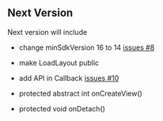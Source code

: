 Next Version
---

Next version will include

* change minSdkVersion 16 to 14 [issues #8](https://github.com/KingJA/LoadSir/issues/8)
* make LoadLayout public


* add API in Callback [issues #10](https://github.com/KingJA/LoadSir/issues/10)

* protected abstract int onCreateView()
* protected void onDetach()





